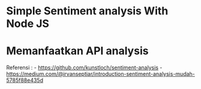 # Simple Sentiment analysis With Node JS 

# Memanfaatkan API analysis

Referensi : 
        - https://github.com/kunstloch/sentiment-analysis
        - https://medium.com/@irvanseptiar/introduction-sentiment-analysis-mudah-5785f88e435d
